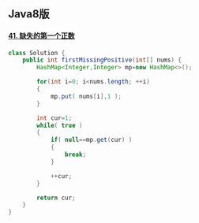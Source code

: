 ## Java8版





#### [41. 缺失的第一个正数](https://leetcode-cn.com/problems/first-missing-positive/)

```java
class Solution {
    public int firstMissingPositive(int[] nums) {
        HashMap<Integer,Integer> mp=new HashMap<>();

        for(int i=0; i<nums.length; ++i)
        {
            mp.put( nums[i],1 );
        }

        int cur=1;
        while( true )
        {
            if( null==mp.get(cur) )
            {
                break;
            }

            ++cur;
        }

        return cur;
    }
}
```

